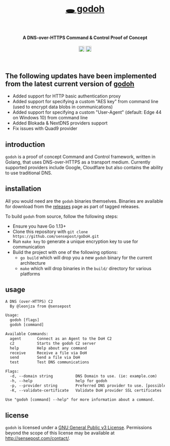 <h1 align="center">
  <br>
  <a href="https://github.com/sensepost/goDoH">
    🕳 godoh
  </a>
  <br>
  <br>
</h1>

<h4 align="center">A DNS-over-HTTPS Command & Control Proof of Concept</h4>
<p align="center">
  <a href="https://twitter.com/leonjza"><img src="https://img.shields.io/badge/Twitter-%40leonjza-blue.svg" alt="@leonjza" height="18"></a>
  <a href="https://goreportcard.com/report/github.com/sensepost/goDoH"><img src="https://goreportcard.com/badge/github.com/sensepost/goDoH" alt="Go Report Card" height="18"></a>
</p>
<br>

## The following updates have been implemented from the latest current version of [godoh](https://github.com/sensepost/godoh)

* Added support for HTTP basic authentication proxy
* Added support for specifying a custom "AES key" from command line (used to encrypt data blobs in communications)
* Added support for specifying a custom "User-Agent" (default: Edge 44 on Windows 10) from command line
* Added Blokada & NextDNS providers support
* Fix issues with Quad9 provider

## introduction

`godoh` is a proof of concept Command and Control framework, written in Golang, that uses DNS-over-HTTPS as a transport medium. Currently supported providers include Google, Cloudflare but also contains the ability to use traditional DNS.

## installation

All you would need are the `godoh` binaries themselves. Binaries are available for download from the [releases](https://github.com/sensepost/goDoH/releases) page as part of tagged releases.

To build `godoh` from source, follow the following steps:

* Ensure you have Go 1.13+
* Clone this repository with `git clone https://github.com/sensepost/goDoH.git`
* Run `make key` to generate a unique encryption key to use for communication
* Build the project with one of the following options:
  * `go build` which will drop you a new `godoh` binary for the current architecture
  * `make` which will drop binaries in the `build/` directory for various platforms

## usage

```txt
A DNS (over-HTTPS) C2
  By @leonjza from @sensepost

Usage:
  godoh [flags]
  godoh [command]

Available Commands:
  agent       Connect as an Agent to the DoH C2
  c2          Starts the godoh C2 server
  help        Help about any command
  receive     Receive a file via DoH
  send        Send a file via DoH
  test        Test DNS communications

Flags:
  -d, --domain string          DNS Domain to use. (ie: example.com)
  -h, --help                   help for godoh
  -p, --provider string        Preferred DNS provider to use. [possible: googlefront, google, cloudflare, quad9, raw] (default "google")
  -K, --validate-certificate   Validate DoH provider SSL certificates

Use "godoh [command] --help" for more information about a command.
```

## license

`godoh` is licensed under a [GNU General Public v3 License](https://www.gnu.org/licenses/gpl-3.0.en.html). Permissions beyond the scope of this license may be available at http://sensepost.com/contact/.
